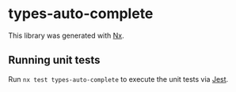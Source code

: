 # types-auto-complete

This library was generated with [Nx](https://nx.dev).

## Running unit tests

Run `nx test types-auto-complete` to execute the unit tests via [Jest](https://jestjs.io).
